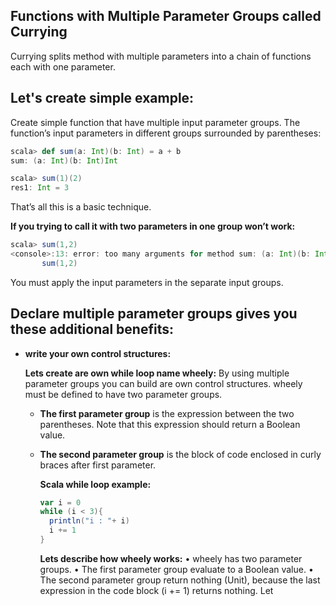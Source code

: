 ## Functions with Multiple Parameter Groups called Currying
Currying splits method with multiple parameters into a chain of functions each with one parameter.

## Let's create simple example:

Create simple function that have multiple input parameter groups.  The function’s input parameters in different groups surrounded by parentheses:
```scala
scala> def sum(a: Int)(b: Int) = a + b
sum: (a: Int)(b: Int)Int

scala> sum(1)(2)
res1: Int = 3
```
That’s all this is a basic technique.

**If you trying to call it with two parameters in one group won’t work:**
```scala
scala> sum(1,2)
<console>:13: error: too many arguments for method sum: (a: Int)(b: Int)Int
       sum(1,2)
```
You must apply the input parameters in the separate input groups.

## Declare multiple parameter groups gives you these additional benefits:

 - **write your own control structures:**

	**Lets create are own while loop name wheely:**  By using multiple parameter groups you can build are own control structures. wheely must be defined to have two parameter groups.
	

	 - **The first parameter group** is the expression between the two parentheses. Note that this expression should return a Boolean value.
	 - **The second parameter group** is the block of code enclosed in curly braces after first parameter.

		**Scala while loop example:**
		```scala
		var i = 0
	    while (i < 3){
	      println("i : "+ i)
	      i += 1
	    }
		```
		**Lets describe how wheely works:**
		• wheely has two parameter groups.
		• The first parameter group evaluate to a Boolean value.
		• The second parameter group return nothing (Unit), because the last expression in the code block (i += 1) returns nothing.
		Let
		

<!--stackedit_data:
eyJoaXN0b3J5IjpbMzMxMDk4NTg4LC0xODcyNzU5NjU5LDY3OT
MzMjM2NSwtNDAzOTc3NDYxLC0xNzMyMjM4Nzk4LC00NzE2ODI4
OTEsMjAzNjY4NjYxMiw0Njg5OTAyOTYsMTI3NDk2NTg1Miw4MT
c4NjE4MTMsNTIxMjc0MjkzLC0zMDcyOTI0NywxMjE1MTMyNTMy
LC0xMzQzMTg2MDQ3LDE4NjYzNzMwMTMsLTExOTI3NzQ3NTUsOT
c2MTQ3NDczLC04OTM3Njg4NCwtMTA3OTQzNDEzNywtNTY1MTEz
NjM3XX0=
-->